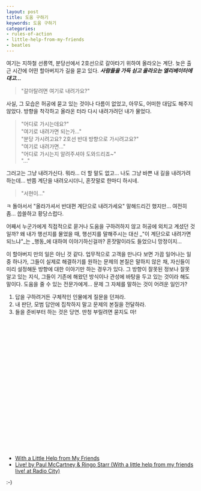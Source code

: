 ```yaml
---
layout: post
title: 도움 구하기
keywords: 도움 구하기
categories:
- rules-of-action
- little-help-from-my-friends
- beatles
---
```


여기는 지하철 선릉역, 분당선에서 2호선으로 갈아타기 위하여 올라오는 계단.
늦은 출근 시간에 어떤 할아버지가 길을 묻고 있다.
**_사람들을 가득 싣고 올라오는 엘리베이터에 대고..._**

> "갈아탈려면 여기로 내려가요?"

사실, 그 모습은 허공에 묻고 있는 것이나 다름이 없었고, 아무도, 어떠한 대답도
해주지 않았다. 방향을 착각하고 올라온 터라 다시 내려가려던 내가 물었다.

> "어디로 가시는데요?"<br>
> "여기로 내려가면 되는가..."<br>
> "분당 가시려고요? 2호선 반대 방향으로 가시려고요?"<br>
> "여기로 내려가면..."<br>
> "어디로 가시는지 알려주셔야 도와드리죠~"<br>
> "..."

그러고는 그냥 내려가신다. 뭐라... 더 할 말도 없고...
나도 그냥 바쁜 내 길을 내려가려 하는데...
반쯤 계단을 내려오시더니, 혼잣말로 한마디 하시네.

> "서현이..."

ㅋ 돌아서서 "올라가셔서 반대편 계단으로 내려가세요" 말해드리긴 했지만...
여전히 좀... 씁쓸하고 황당스럽다.

어째서 누군가에게 직접적으로 묻거나 도움을 구하려하지 않고 허공에 외치고
계셨던 것일까? 왜 내가 행선지를 물었을 때, 행선지를 말해주시는 대신 _"이
계단으로 내려가면 되느냐"_는 _행동_에 대하여 이야기하신걸까?  혼잣말이라도
들었으니 망정이지...

이 할아버지 만의 일은 아닌 것 같다. 업무적으로 고객을 만나다 보면 가끔
일어나는 일 중 하나가, 그들이 실제로 해결하기를 원하는 문제의 본질은 말하지
않은 채, 자신들이 미리 설정해둔 방향에 대한 이야기만 하는 경우가 있다.  그
방향이 잘못된 정보나 잘못 알고 있는 지식, 그들이 기존에 해왔던 방식이나
관성에 바탕을 두고 있는 것이라 해도 말이다.  도움을 줄 수 있는 전문가에게...
문제 그 자체를 말하는 것이 어려운 일인가?


1. 답을 구하려거든 구체적인 인물에게 질문을 던져라.
1. 내 판단, 모범 답안에 집착하지 말고 문제의 본질을 전달하라.
1. 들을 준비부터 하는 것은 당연. 딴청 부릴려면 묻지도 마!

<div class="embedded_video" style="text-align: center">
<object width="425" height="344"><param name="movie" value="http://www.youtube.com/v/rrOY6myQz4g&hl=ko_KR&fs=1&rel=0&color1=0x2b405b&color2=0x6b8ab6"></param><param name="allowFullScreen" value="true"></param><param name="allowscriptaccess" value="always"></param><embed src="http://www.youtube.com/v/rrOY6myQz4g&hl=ko_KR&fs=1&rel=0&color1=0x2b405b&color2=0x6b8ab6" type="application/x-shockwave-flash" allowscriptaccess="always" allowfullscreen="true" width="425" height="344"></embed></object>
</div>

* [With a Little Help from My Friends](http://en.wikipedia.org/wiki/With_a_Little_Help_from_My_Friends)
* [Live! by Paul McCartney & Ringo Starr (With a little help from my friends live! at Radio City)](http://www.youtube.com/watch?v=rrOY6myQz4g)

:-)

